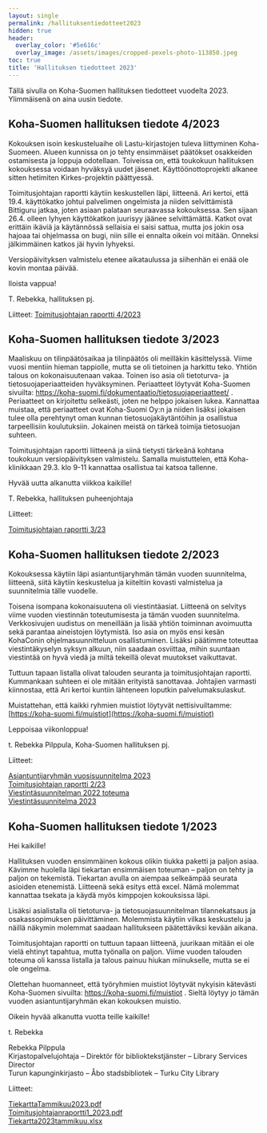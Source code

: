 ```yaml
---
layout: single
permalink: /hallituksentiedotteet2023
hidden: true
header:
  overlay_color: '#5e616c'
  overlay_image: /assets/images/cropped-pexels-photo-113850.jpeg
toc: true
title: 'Hallituksen tiedotteet 2023'
---
```


Tällä sivulla on Koha-Suomen hallituksen tiedotteet vuodelta 2023. Ylimmäisenä on aina uusin tiedote.

## Koha-Suomen hallituksen tiedote 4/2023

Kokouksen isoin keskusteluaihe oli Lastu-kirjastojen tuleva liittyminen Koha-Suomeen. Alueen kunnissa on jo tehty ensimmäiset päätökset osakkeiden ostamisesta ja loppuja odotellaan. Toiveissa on, että toukokuun hallituksen kokouksessa voidaan hyväksyä uudet jäsenet. Käyttöönottoprojekti alkanee sitten hetimiten Kirkes-projektin päättyessä.

Toimitusjohtajan raportti käytiin keskustellen läpi, liitteenä. Ari kertoi, että 19.4. käyttökatko johtui palvelimen ongelmista ja niiden selvittämistä Bittiguru jatkaa, joten asiaan palataan seuraavassa kokouksessa. Sen sijaan 26.4. olleen lyhyen käyttökatkon juurisyy jäänee selvittämättä. Katkot ovat erittäin ikäviä ja käytännössä sellaisia ei saisi sattua, mutta jos jokin osa hajoaa tai ohjelmassa on bugi, niin sille ei ennalta oikein voi mitään. Onneksi jälkimmäinen katkos jäi hyvin lyhyeksi.

Versiopäivityksen valmistelu etenee aikataulussa ja siihenhän ei enää ole kovin montaa päivää.

Iloista vappua!

T. Rebekka, hallituksen pj.

Liitteet: [Toimitusjohtajan raportti 4/2023](https://github.com/KohaSuomi/kohasuomi.github.io/blob/master/assets/files/Toimitusjohtajanraportti4_2023.pdf)

## Koha-Suomen hallituksen tiedote 3/2023

Maaliskuu on tilinpäätösaikaa ja tilinpäätös oli meilläkin käsittelyssä. Viime vuosi mentiin hieman tappiolle, mutta se oli tietoinen ja harkittu teko. Yhtiön talous on kokonaisuutenaan vakaa. Toinen iso asia oli tietoturva- ja tietosuojaperiaatteiden hyväksyminen. Periaatteet löytyvät Koha-Suomen sivuilta: https://koha-suomi.fi/dokumentaatio/tietosuojaperiaatteet/ . Periaatteet on kirjoitettu selkeästi, joten ne helppo jokaisen lukea. Kannattaa muistaa, että periaatteet ovat Koha-Suomi Oy:n ja niiden lisäksi jokaisen tulee olla perehtynyt oman kunnan tietosuojakäytäntöihin ja osallistua tarpeellisiin koulutuksiin. Jokainen meistä on tärkeä toimija tietosuojan suhteen.

Toimitusjohtajan raportti liitteenä ja siinä tietysti tärkeänä kohtana toukokuun versiopäivityksen valmistelu. Samalla muistuttelen, että Koha-klinikkaan 29.3. klo 9-11 kannattaa osallistua tai katsoa tallenne.

Hyvää uutta alkanutta viikkoa kaikille!

T. Rebekka, hallituksen puheenjohtaja

Liitteet:

[Toimitusjohtajan raportti 3/23](https://github.com/KohaSuomi/kohasuomi.github.io/files/11077949/Toimitusjohtajanraportti3_2023.pdf)


## Koha-Suomen hallituksen tiedote 2/2023

Kokouksessa käytiin läpi asiantuntijaryhmän tämän vuoden suunnitelma, liitteenä, siitä käytiin keskustelua ja kiiteltiin kovasti valmistelua ja suunnitelmia tälle vuodelle.

Toisena isompana kokonaisuutena oli viestintäasiat. Liitteenä on selvitys viime vuoden viestinnän toteutumisesta ja tämän vuoden suunnitelma. Verkkosivujen uudistus on meneillään ja lisää yhtiön toiminnan avoimuutta sekä parantaa aineistojen löytymistä. Iso asia on myös ensi kesän KohaConin ohjelmasuunnitteluun osallistuminen. Lisäksi päätimme toteuttaa viestintäkyselyn syksyn alkuun, niin saadaan osviittaa, mihin suuntaan viestintää on hyvä viedä ja miltä tekeillä olevat muutokset vaikuttavat.

Tuttuun tapaan listalla olivat talouden seuranta ja toimitusjohtajan raportti. Kummankaan suhteen ei ole mitään erityistä sanottavaa. Johtajien varmasti kiinnostaa, että Ari kertoi kuntiin lähteneen loputkin palvelumaksulaskut.

Muistattehan, että kaikki ryhmien muistiot löytyvät nettisivuiltamme: [https://koha-suomi.fi/muistiot](https://koha-suomi.fi/muistiot)

Leppoisaa viikonloppua!

t. Rebekka Pilppula, Koha-Suomen hallituksen pj.

Liitteet: 

[Asiantuntijaryhmän vuosisuunnitelma 2023](https://github.com/KohaSuomi/kohasuomi.github.io/blob/master/assets/files/Asiantuntijaryhman_vuosisuunnitelma2023.pdf)<br />
[Toimitusjohtajan raportti 2/23](https://github.com/KohaSuomi/kohasuomi.github.io/blob/master/assets/files/Toimitusjohtajanraportti2_2023.pdf)<br />
[Viestintäsuunnitelman 2022 toteuma](https://github.com/KohaSuomi/kohasuomi.github.io/blob/master/assets/files/Viestintasuunnitelman2022toteuma.pdf)<br />
[Viestintäsuunnitelma 2023](https://github.com/KohaSuomi/kohasuomi.github.io/blob/master/assets/files/Viestintasuunnitelma2023.pdf)


## Koha-Suomen hallituksen tiedote 1/2023

Hei kaikille!

Hallituksen vuoden ensimmäinen kokous olikin tiukka paketti ja paljon asiaa. Kävimme huolella läpi tiekartan ensimmäisen toteuman – paljon on tehty ja paljon on tekemistä. Tiekartan avulla on aiempaa selkeämpää seurata asioiden etenemistä. Liitteenä sekä esitys että excel. Nämä molemmat kannattaa tsekata ja käydä myös kimppojen kokouksissa läpi.

Lisäksi asialistalla oli tietoturva- ja tietosuojasuunnitelman tilannekatsaus ja osakassopimuksen päivittäminen. Molemmista käytiin vilkas keskustelu ja näillä näkymin molemmat saadaan hallitukseen päätettäviksi kevään aikana.

Toimitusjohtajan raportti on tuttuun tapaan liitteenä, juurikaan mitään ei ole vielä ehtinyt tapahtua, mutta työnalla on paljon. Viime vuoden talouden toteuma oli kanssa listalla ja talous painuu hiukan miinukselle, mutta se ei ole ongelma.

Olettehan huomanneet, että työryhmien muistiot löytyvät nykyisin kätevästi Koha-Suomen sivuilta: https://koha-suomi.fi/muistiot . Sieltä löytyy jo tämän vuoden asiantuntijaryhmän ekan kokouksen muistio.

Oikein hyvää alkanutta vuotta teille kaikille!

t. Rebekka

Rebekka Pilppula<br />
Kirjastopalvelujohtaja – Direktör för biblioktekstjänster – Library Services Director<br />
Turun kapunginkirjasto – Åbo stadsbibliotek – Turku City Library<br />

Liitteet:

[TiekarttaTammikuu2023.pdf](https://github.com/KohaSuomi/kohasuomi.github.io/files/10477640/TiekarttaTammikuu2023.pdf)<br />
[Toimitusjohtajanraportti1_2023.pdf](https://github.com/KohaSuomi/kohasuomi.github.io/files/10477641/Toimitusjohtajanraportti1_2023.pdf)<br />
[Tiekartta2023tammikuu.xlsx](https://github.com/KohaSuomi/kohasuomi.github.io/files/10477642/Tiekartta2023tammikuu.xlsx)
